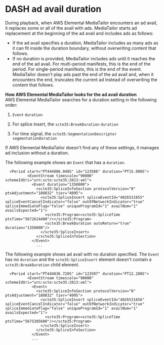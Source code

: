 # DASH ad avail duration<a name="dash-ad-avail-duration"></a>

During playback, when AWS Elemental MediaTailor encounters an ad avail, it replaces some or all of the avail with ads\. MediaTailor starts ad replacement at the beginning of the ad avail and includes ads as follows: 
+ If the ad avail specifies a duration, MediaTailor includes as many ads as it can fit inside the duration boundary, without overwriting content that follows\. 
+ If no duration is provided, MediaTailor includes ads until it reaches the end of the ad avail\. For multi\-period manifests, this is the end of the period\. For single\-period manifests, this is the end of the event\. MediaTailor doesn't play ads past the end of the ad avail and, when it encounters the end, truncates the current ad instead of overwriting the content that follows\. 

**How AWS Elemental MediaTailor looks for the ad avail duration**  
AWS Elemental MediaTailor searches for a duration setting in the following order: 

1. `Event` `duration`

1. For splice insert, the `scte35:BreakDuration` `duration`

1. For time signal, the `scte35:SegmentationDescriptor` `segmentationDuration`

If AWS Elemental MediaTailor doesn't find any of these settings, it manages ad inclusion without a duration\. 

The following example shows an `Event` that has a `duration`\.

```
  <Period start="PT444806.040S" id="123586" duration="PT15.000S">
          <EventStream timescale="90000" schemeIdUri="urn:scte:scte35:2013:xml">
            <Event duration="1350000">
              <scte35:SpliceInfoSection protocolVersion="0" ptsAdjustment="180832" tier="4095">
                <scte35:SpliceInsert spliceEventId="4026531855" spliceEventCancelIndicator="false" outOfNetworkIndicator="true" spliceImmediateFlag="false" uniqueProgramId="1" availNum="1" availsExpected="1">
                  <scte35:Program><scte35:SpliceTime ptsTime="5672624400"/></scte35:Program>
                  <scte35:BreakDuration autoReturn="true" duration="1350000"/>
                </scte35:SpliceInsert>
              </scte35:SpliceInfoSection>
            </Event>
              ...
```

The following example shows ad avail with no duration specified\. The `Event` has no `duration` and the `scte35:SpliceInsert` element doesn't contain a `scte35:BreakDuration` child element\.

```
  <Period start="PT444836.720S" id="123597" duration="PT12.280S">
          <EventStream timescale="90000" schemeIdUri="urn:scte:scte35:2013:xml">
            <Event>
              <scte35:SpliceInfoSection protocolVersion="0" ptsAdjustment="180832" tier="4095">
                <scte35:SpliceInsert spliceEventId="4026531856" spliceEventCancelIndicator="false" outOfNetworkIndicator="true" spliceImmediateFlag="false" uniqueProgramId="1" availNum="1" availsExpected="1">
                  <scte35:Program><scte35:SpliceTime ptsTime="5675385600"/></scte35:Program>
                </scte35:SpliceInsert>
              </scte35:SpliceInfoSection>
            </Event>
            ...
```